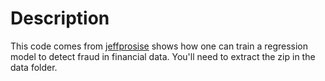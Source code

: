 # Description
This code comes from [jeffprosise](https://github.com/jeffprosise/Deep-Learning/blob/master/Fraud%20Detection.ipynb) shows how one can train a regression model to detect fraud in financial data. You'll need to extract the zip in the data folder.

